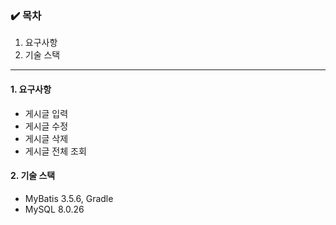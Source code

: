 ### ✔️ 목차
1. 요구사항
2. 기술 스택

---

#### 1. 요구사항
* 게시글 입력
* 게시글 수정
* 게시글 삭제
* 게시글 전체 조회

#### 2. 기술 스택
* MyBatis 3.5.6, Gradle
* MySQL 8.0.26
